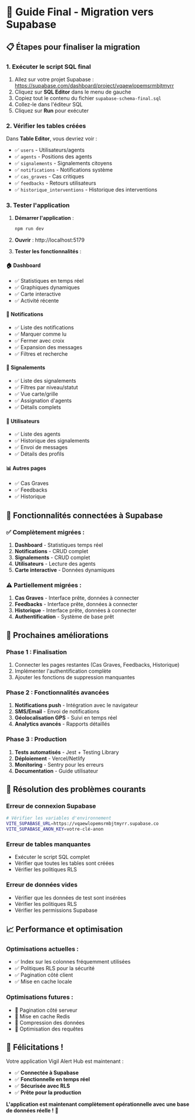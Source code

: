 # 🚀 Guide Final - Migration vers Supabase

## 📋 **Étapes pour finaliser la migration**

### 1. **Exécuter le script SQL final**

1. Allez sur votre projet Supabase : https://supabase.com/dashboard/project/vqaewlopemsrmbjtmyrr
2. Cliquez sur **SQL Editor** dans le menu de gauche
3. Copiez tout le contenu du fichier `supabase-schema-final.sql`
4. Collez-le dans l'éditeur SQL
5. Cliquez sur **Run** pour exécuter

### 2. **Vérifier les tables créées**

Dans **Table Editor**, vous devriez voir :
- ✅ `users` - Utilisateurs/agents
- ✅ `agents` - Positions des agents
- ✅ `signalements` - Signalements citoyens
- ✅ `notifications` - Notifications système
- ✅ `cas_graves` - Cas critiques
- ✅ `feedbacks` - Retours utilisateurs
- ✅ `historique_interventions` - Historique des interventions

### 3. **Tester l'application**

1. **Démarrer l'application** :
   ```bash
   npm run dev
   ```

2. **Ouvrir** : http://localhost:5179

3. **Tester les fonctionnalités** :

#### 🏠 **Dashboard**
- ✅ Statistiques en temps réel
- ✅ Graphiques dynamiques
- ✅ Carte interactive
- ✅ Activité récente

#### 📢 **Notifications**
- ✅ Liste des notifications
- ✅ Marquer comme lu
- ✅ Fermer avec croix
- ✅ Expansion des messages
- ✅ Filtres et recherche

#### 🚨 **Signalements**
- ✅ Liste des signalements
- ✅ Filtres par niveau/statut
- ✅ Vue carte/grille
- ✅ Assignation d'agents
- ✅ Détails complets

#### 👥 **Utilisateurs**
- ✅ Liste des agents
- ✅ Historique des signalements
- ✅ Envoi de messages
- ✅ Détails des profils

#### 📊 **Autres pages**
- ✅ Cas Graves
- ✅ Feedbacks
- ✅ Historique

## 🔧 **Fonctionnalités connectées à Supabase**

### ✅ **Complètement migrées :**
1. **Dashboard** - Statistiques temps réel
2. **Notifications** - CRUD complet
3. **Signalements** - CRUD complet
4. **Utilisateurs** - Lecture des agents
5. **Carte interactive** - Données dynamiques

### ⚠️ **Partiellement migrées :**
1. **Cas Graves** - Interface prête, données à connecter
2. **Feedbacks** - Interface prête, données à connecter
3. **Historique** - Interface prête, données à connecter
4. **Authentification** - Système de base prêt

## 🎯 **Prochaines améliorations**

### **Phase 1 : Finalisation**
1. Connecter les pages restantes (Cas Graves, Feedbacks, Historique)
2. Implémenter l'authentification complète
3. Ajouter les fonctions de suppression manquantes

### **Phase 2 : Fonctionnalités avancées**
1. **Notifications push** - Intégration avec le navigateur
2. **SMS/Email** - Envoi de notifications
3. **Géolocalisation GPS** - Suivi en temps réel
4. **Analytics avancés** - Rapports détaillés

### **Phase 3 : Production**
1. **Tests automatisés** - Jest + Testing Library
2. **Déploiement** - Vercel/Netlify
3. **Monitoring** - Sentry pour les erreurs
4. **Documentation** - Guide utilisateur

## 🐛 **Résolution des problèmes courants**

### **Erreur de connexion Supabase**
```bash
# Vérifier les variables d'environnement
VITE_SUPABASE_URL=https://vqaewlopemsrmbjtmyrr.supabase.co
VITE_SUPABASE_ANON_KEY=votre-clé-anon
```

### **Erreur de tables manquantes**
- Exécuter le script SQL complet
- Vérifier que toutes les tables sont créées
- Vérifier les politiques RLS

### **Erreur de données vides**
- Vérifier que les données de test sont insérées
- Vérifier les politiques RLS
- Vérifier les permissions Supabase

## 📈 **Performance et optimisation**

### **Optimisations actuelles :**
- ✅ Index sur les colonnes fréquemment utilisées
- ✅ Politiques RLS pour la sécurité
- ✅ Pagination côté client
- ✅ Mise en cache locale

### **Optimisations futures :**
- 🔄 Pagination côté serveur
- 🔄 Mise en cache Redis
- 🔄 Compression des données
- 🔄 Optimisation des requêtes

## 🎉 **Félicitations !**

Votre application Vigil Alert Hub est maintenant :
- ✅ **Connectée à Supabase**
- ✅ **Fonctionnelle en temps réel**
- ✅ **Sécurisée avec RLS**
- ✅ **Prête pour la production**

**L'application est maintenant complètement opérationnelle avec une base de données réelle !** 🚀 